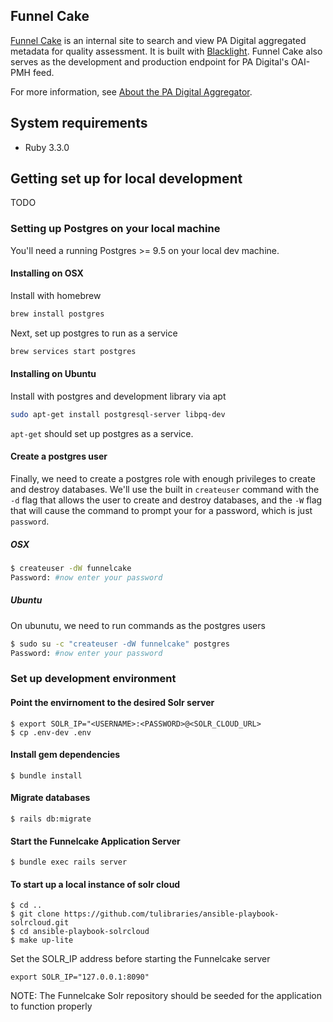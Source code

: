 Funnel Cake
---------
[Funnel Cake](https://funnelcake.padigital.org/) is an internal site to search and view PA Digital aggregated metadata for quality assessment. It is built with [Blacklight](https://projectblacklight.org/). Funnel Cake also serves as the development and production endpoint for PA Digital's OAI-PMH feed.

For more information, see [About the PA Digital Aggregator](https://padigital.org/about-aggregator/).

## System requirements

- Ruby 3.3.0

Getting set up for local development
---------

TODO

### Setting up Postgres on your local machine

You'll need a running Postgres >= 9.5 on your local dev machine.

#### Installing on OSX

Install with homebrew

```bash
brew install postgres
```

Next, set up postgres to run as a service

```bash
brew services start postgres
```

#### Installing on Ubuntu

Install with postgres and development library via apt
```bash
sudo apt-get install postgresql-server libpq-dev
```

`apt-get` should set up postgres as a service.



#### Create a postgres user
Finally, we need to create a postgres role with enough privileges to create and destroy databases. We'll use the built in `createuser` command with the `-d` flag that allows the user to create and destroy databases, and the `-W` flag that will cause the command to prompt your for a password, which is just `password`.

##### OSX

```bash
$ createuser -dW funnelcake
Password: #now enter your password
```

##### Ubuntu
On ubunutu, we need to run commands as the postgres users
```bash
$ sudo su -c "createuser -dW funnelcake" postgres
Password: #now enter your password
```

### Set up development environment

#### Point the envirnoment to the desired Solr server

```
$ export SOLR_IP="<USERNAME>:<PASSWORD>@<SOLR_CLOUD_URL>
$ cp .env-dev .env
```

#### Install gem dependencies

```
$ bundle install
```

#### Migrate databases

```
$ rails db:migrate
```

#### Start the Funnelcake Application Server

```
$ bundle exec rails server
```

#### To start up a local instance of solr cloud


```
$ cd ..
$ git clone https://github.com/tulibraries/ansible-playbook-solrcloud.git
$ cd ansible-playbook-solrcloud
$ make up-lite
```

Set the SOLR_IP address before starting the Funnelcake server

```
export SOLR_IP="127.0.0.1:8090"
```

NOTE: The Funnelcake Solr repository should be seeded for the application to function properly
